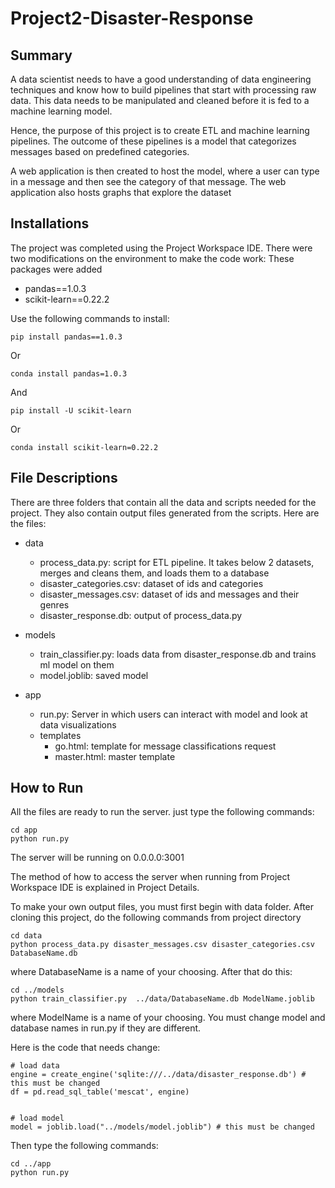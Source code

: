 # Project2-Disaster-Response

## Summary

A data scientist needs to have a good understanding of data engineering techniques and know how to build pipelines that start with processing raw data. This data needs to be manipulated and cleaned before it is fed to a machine learning model.

Hence, the purpose of this project is to create ETL and machine learning pipelines. The outcome of these pipelines is a model that categorizes messages based on predefined categories. 

A web application is then created to host the model, where a user can type in a message and then see the category of that message.
The web application also hosts graphs that explore the dataset

## Installations

The project was completed using the Project Workspace IDE. There were two modifications on the environment to make the code work: These packages were added

* pandas==1.0.3
* scikit-learn==0.22.2

Use the following commands to install:

```
pip install pandas==1.0.3
```
Or
```
conda install pandas=1.0.3
```

And


```
pip install -U scikit-learn
```
Or
```
conda install scikit-learn=0.22.2
```

## File Descriptions

There are three folders that contain all the data and scripts needed for the project. They also contain output files generated from the scripts. Here are the files:

* data
  * process_data.py: script for ETL pipeline. It takes below 2 datasets, merges and cleans them, and loads them to a database
  * disaster_categories.csv: dataset of ids and categories
  * disaster_messages.csv: dataset of ids and messages and their genres
  * disaster_response.db: output of process_data.py


* models
  * train_classifier.py: loads data from disaster_response.db and trains ml model on them
  * model.joblib: saved model
  

* app
  * run.py: Server in which users can interact with model and look at data visualizations
  * templates
    * go.html: template for message classifications request
    * master.html: master template
    

## How to Run

All the files are ready to run the server. just type the following commands:

```
cd app
python run.py
```
The server will be running on 0.0.0.0:3001

The method of how to access the server when running from Project Workspace IDE is explained in Project Details.

To make your own output files, you must first begin with data folder. After cloning this project, do the following commands from project directory

```
cd data
python process_data.py disaster_messages.csv disaster_categories.csv DatabaseName.db
```
where DatabaseName is a name of your choosing. After that do this:

```
cd ../models
python train_classifier.py  ../data/DatabaseName.db ModelName.joblib
```
where ModelName is a name of your choosing. You must change model and database names in run.py if they are different.

Here is the code that needs change:

```
# load data
engine = create_engine('sqlite:///../data/disaster_response.db') # this must be changed
df = pd.read_sql_table('mescat', engine)


# load model
model = joblib.load("../models/model.joblib") # this must be changed
```

Then type the following commands:

```
cd ../app
python run.py
```
